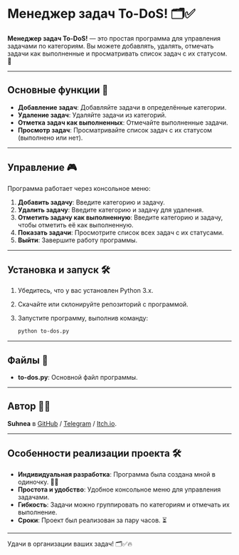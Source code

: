 # Менеджер задач To-DoS! 🗂️✅

**Менеджер задач To-DoS!** — это простая программа для управления задачами по категориям. Вы можете добавлять, удалять, отмечать задачи как выполненные и просматривать список задач с их статусом. 🧾  

---

## Основные функции 🎯

- **Добавление задач**: Добавляйте задачи в определённые категории.  
- **Удаление задач**: Удаляйте задачи из категорий.  
- **Отметка задач как выполненных**: Отмечайте выполненные задачи.  
- **Просмотр задач**: Просматривайте список задач с их статусом (выполнено или нет).  

---

## Управление 🎮

Программа работает через консольное меню:

1. **Добавить задачу**: Введите категорию и задачу.  
2. **Удалить задачу**: Введите категорию и задачу для удаления.  
3. **Отметить задачу как выполненную**: Введите категорию и задачу, чтобы отметить её как выполненную.  
4. **Показать задачи**: Просмотрите список всех задач с их статусами.  
5. **Выйти**: Завершите работу программы.  

---

## Установка и запуск 🛠️

1. Убедитесь, что у вас установлен Python 3.x.  
2. Скачайте или склонируйте репозиторий с программой.  
3. Запустите программу, выполнив команду:

   ```bash
   python to-dos.py

---

## Файлы 📄

- **to-dos.py**: Основной файл программы.  

---

## Автор 👩‍💻

**Suhnea** в [GitHub](https://github.com/Suhnea) / [Telegram](https://t.me/Suhnea) / [Itch.io](https://suhnea.itch.io/).  

---

## Особенности реализации проекта 🛠️

- **Индивидуальная разработка**: Программа была создана мной в одиночку. 🧑‍💻  
- **Простота и удобство**: Удобное консольное меню для управления задачами.  
- **Гибкость**: Задачи можно группировать по категориям и отмечать их выполнение.  
- **Сроки**: Проект был реализован за пару часов. ⏳  

---

Удачи в организации ваших задач! 🗂️✅🔥  
